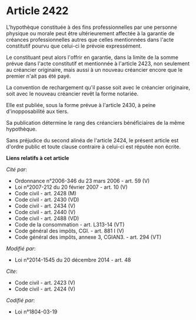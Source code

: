 # Article 2422

L'hypothèque constituée à des fins professionnelles par une personne physique ou morale peut être ultérieurement affectée à
la garantie de créances professionnelles autres que celles mentionnées dans l'acte constitutif pourvu que celui-ci le prévoie
expressément. 

Le constituant peut alors l'offrir en garantie, dans la limite de la somme prévue dans l'acte constitutif et mentionnée à
l'article 2423, non seulement au créancier originaire, mais aussi à un nouveau créancier encore que le premier n'ait pas été
payé. 

La convention de rechargement qu'il passe soit avec le créancier originaire, soit avec le nouveau créancier revêt la forme
notariée. 

Elle est publiée, sous la forme prévue à l'article 2430, à peine d'inopposabilité aux tiers. 

Sa publication détermine le rang des créanciers bénéficiaires de la même hypothèque. 

Sans préjudice du second alinéa de l'article 2424, le présent article est d'ordre public et toute clause contraire à celui-ci
est réputée non écrite.

**Liens relatifs à cet article**

_Cité par_:

  - Ordonnance n°2006-346 du 23 mars 2006 - art. 59 (V)
  - Loi n°2007-212 du 20 février 2007 - art. 10 (V)
  - Code civil - art. 2428 (M)
  - Code civil - art. 2430 (VD)
  - Code civil - art. 2434 (V)
  - Code civil - art. 2440 (V)
  - Code civil - art. 2488 (VD)
  - Code de la consommation - art. L313-14 (VT)
  - Code général des impôts, CGI. - art. 881 I (V)
  - Code général des impôts, annexe 3, CGIAN3. - art. 294 (VT)

_Modifié par_:

  - Loi n°2014-1545 du 20 décembre 2014 - art. 48

_Cite_:

  - Code civil - art. 2423 (V)
  - Code civil - art. 2424 (V)

_Codifié par_:

  - Loi n°1804-03-19
